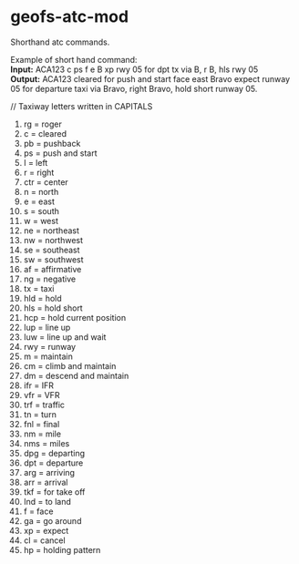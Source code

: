 # geofs-atc-mod
Shorthand atc commands.

Example of short hand command:<br>
**Input:** ACA123 c ps f e B xp rwy 05 for dpt tx via B, r B, hls rwy 05<br>
**Output:** ACA123 cleared for push and start face east Bravo expect runway 05 for departure taxi via Bravo, right Bravo, hold short runway 05.

// Taxiway letters written in CAPITALS
1. rg = roger
2. c = cleared
3. pb = pushback
4. ps = push and start
5. l = left
6. r = right
7. ctr = center
8. n = north
9. e = east
10. s = south
11. w = west
12. ne = northeast
13. nw = northwest
14. se = southeast
15. sw = southwest
16. af = affirmative
17. ng = negative
18. tx = taxi
19. hld = hold
20. hls = hold short
21. hcp = hold current position
22. lup = line up
23. luw = line up and wait
24. rwy = runway
25. m = maintain
26. cm = climb and maintain
27. dm = descend and maintain
28. ifr = IFR
29. vfr = VFR
30. trf = traffic
31. tn = turn
32. fnl = final
33. nm = mile
34. nms = miles
35. dpg = departing
36. dpt = departure
37. arg = arriving
38. arr = arrival
39. tkf = for take off
40. lnd = to land
41. f = face
42. ga = go around
43. xp = expect
44. cl = cancel
45. hp = holding pattern
